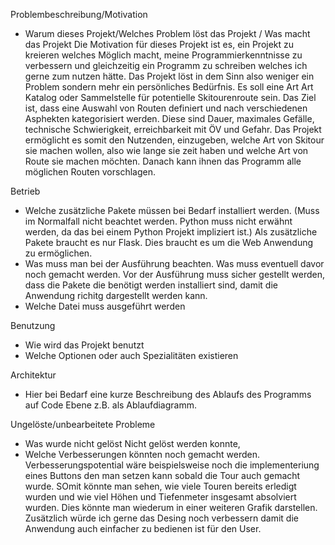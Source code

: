 Problembeschreibung/Motivation
 - Warum dieses Projekt/Welches Problem löst das Projekt /  Was macht das Projekt
   Die Motivation für dieses Projekt ist es, ein Projekt zu kreieren welches Möglich macht, meine Programmierkenntnisse 
   zu verbessern und gleichzeitig ein Programm zu schreiben welches ich gerne zum nutzen hätte.
   Das Projekt löst in dem Sinn also weniger ein Problem sondern mehr ein persönliches Bedürfnis. Es soll eine Art 
   Art Katalog oder Sammelstelle für potentielle Skitourenroute sein. Das Ziel ist, dass eine Auswahl von Routen definiert
   und nach verschiedenen Asphekten kategorisiert werden. Diese sind Dauer, maximales Gefälle, technische Schwierigkeit, 
   erreichbarkeit mit ÖV und Gefahr. Das Projekt ermöglicht es somit den Nutzenden, einzugeben, welche Art von Skitour 
   sie machen wollen, also wie lange sie zeit haben und welche Art von Route sie machen möchten. Danach 
   kann ihnen das Programm alle möglichen Routen vorschlagen. 


Betrieb
 - Welche zusätzliche Pakete müssen bei Bedarf installiert werden. (Muss im Normalfall nicht beachtet werden. Python muss nicht erwähnt werden, da das bei einem Python Projekt impliziert ist.)
   Als zusätzliche Pakete braucht es nur Flask. Dies braucht es um die Web Anwendung zu ermöglichen. 
 - Was muss man bei der Ausführung beachten. Was muss eventuell davor noch gemacht werden.
   Vor der Ausführung muss sicher gestellt werden, dass die Pakete die benötigt werden installiert sind, damit die Anwendung richitg dargestellt werden kann.
 - Welche Datei muss ausgeführt werden


Benutzung
- Wie wird das Projekt benutzt
- Welche Optionen oder auch Spezialitäten existieren

Architektur
- Hier bei Bedarf eine kurze Beschreibung des Ablaufs des Programms auf Code Ebene z.B. als Ablaufdiagramm.

Ungelöste/unbearbeitete Probleme
 - Was wurde nicht gelöst
   Nicht gelöst werden konnte, 
 - Welche Verbesserungen könnten noch gemacht werden.
   Verbesserungspotential wäre beispielsweise noch die implementeriung eines Buttons den man setzen kann sobald die Tour auch gemacht wurde. SOmit könnte man sehen, wie viele Touren bereits erledigt wurden und wie viel Höhen und Tiefenmeter insgesamt absolviert wurden. Dies könnte man wiederum in einer weiteren Grafik darstellen. Zusätzlich würde ich gerne das Desing noch verbessern damit die Anwendung auch einfacher zu bedienen ist für den User. 